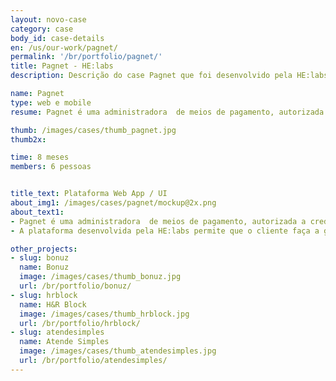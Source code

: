 ```yaml
---
layout: novo-case
category: case
body_id: case-details
en: /us/our-work/pagnet/
permalink: '/br/portfolio/pagnet/'
title: Pagnet - HE:labs
description: Descrição do case Pagnet que foi desenvolvido pela HE:labs.

name: Pagnet
type: web e mobile
resume: Pagnet é uma administradora  de meios de pagamento, autorizada a credenciar lojistas e processar transações de cartão de crédito.

thumb: /images/cases/thumb_pagnet.jpg
thumb2x:

time: 8 meses
members: 6 pessoas


title_text: Plataforma Web App / UI
about_img1: /images/cases/pagnet/mockup@2x.png
about_text1:
- Pagnet é uma administradora  de meios de pagamento, autorizada a credenciar lojistas e processar transações de cartão de crédito.
- A plataforma desenvolvida pela HE:labs permite que o cliente faça a gestão de suas máquinas de cartão na web e credite seus pagamentos da forma que achar melhor, antecipando assim os recebíveis.

other_projects:
- slug: bonuz
  name: Bonuz
  image: /images/cases/thumb_bonuz.jpg
  url: /br/portfolio/bonuz/
- slug: hrblock
  name: H&R Block
  image: /images/cases/thumb_hrblock.jpg
  url: /br/portfolio/hrblock/
- slug: atendesimples
  name: Atende Simples
  image: /images/cases/thumb_atendesimples.jpg
  url: /br/portfolio/atendesimples/
---
```

